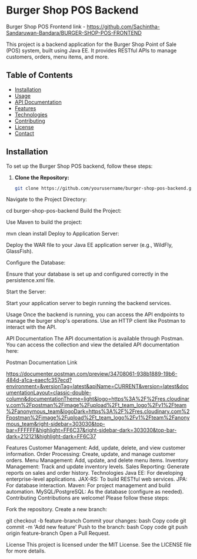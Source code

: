 # Burger Shop POS Backend

 Burger Shop POS Frontend link - https://github.com/Sachintha-Sandaruwan-Bandara/BURGER-SHOP-POS-FRONTEND

This project is a backend application for the Burger Shop Point of Sale (POS) system, built using Java EE. It provides RESTful APIs to manage customers, orders, menu items, and more.

## Table of Contents
- [Installation](#installation)
- [Usage](#usage)
- [API Documentation](#api-documentation)
- [Features](#features)
- [Technologies](#technologies)
- [Contributing](#contributing)
- [License](#license)
- [Contact](#contact)

## Installation

To set up the Burger Shop POS backend, follow these steps:

1. **Clone the Repository:**

   ```bash
   git clone https://github.com/yourusername/burger-shop-pos-backend.git
Navigate to the Project Directory:


cd burger-shop-pos-backend
Build the Project:

Use Maven to build the project:


mvn clean install
Deploy to Application Server:

Deploy the WAR file to your Java EE application server (e.g., WildFly, GlassFish).

Configure the Database:

Ensure that your database is set up and configured correctly in the persistence.xml file.

Start the Server:

Start your application server to begin running the backend services.

Usage
Once the backend is running, you can access the API endpoints to manage the burger shop's operations. Use an HTTP client like Postman to interact with the API.

API Documentation
The API documentation is available through Postman. You can access the collection and view the detailed API documentation here:

Postman Documentation Link 

https://documenter.postman.com/preview/34708061-938b1889-19b6-484d-a1ca-eaecfc357ecd?environment=&versionTag=latest&apiName=CURRENT&version=latest&documentationLayout=classic-double-column&documentationTheme=light&logo=https%3A%2F%2Fres.cloudinary.com%2Fpostman%2Fimage%2Fupload%2Ft_team_logo%2Fv1%2Fteam%2Fanonymous_team&logoDark=https%3A%2F%2Fres.cloudinary.com%2Fpostman%2Fimage%2Fupload%2Ft_team_logo%2Fv1%2Fteam%2Fanonymous_team&right-sidebar=303030&top-bar=FFFFFF&highlight=FF6C37&right-sidebar-dark=303030&top-bar-dark=212121&highlight-dark=FF6C37

Features
Customer Management: Add, update, delete, and view customer information.
Order Processing: Create, update, and manage customer orders.
Menu Management: Add, update, and delete menu items.
Inventory Management: Track and update inventory levels.
Sales Reporting: Generate reports on sales and order history.
Technologies
Java EE: For developing enterprise-level applications.
JAX-RS: To build RESTful web services.
JPA: For database interaction.
Maven: For project management and build automation.
MySQL/PostgreSQL: As the database (configure as needed).
Contributing
Contributions are welcome! Please follow these steps:

Fork the repository.
Create a new branch:

git checkout -b feature-branch
Commit your changes:
bash
Copy code
git commit -m 'Add new feature'
Push to the branch:
bash
Copy code
git push origin feature-branch
Open a Pull Request.

License
This project is licensed under the MIT License. See the LICENSE file for more details.
